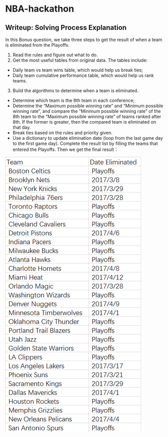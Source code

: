 # NBA-hackathon
## Writeup: Solving Process Explanation
In this Bonus question, we take three steps to get the result of when a team is eliminated from the Playoffs.
1)	Read the rules and figure out what to do.
2)	Get the most useful tables from original data. The tables include:
 * Daily team vs team wins table, which would help us break ties;
 * Daily team cumulative performance table, which would help us rank teams.
3)	Build the algorithms to determine when a team is eliminated.
 * Determine which team is the 8th team in each conference;
 * Determine the “Maximum possible winning rate” and “Minimum possible winning rate”, and compare the “Minimum possible winning rate” of the 8th team to the “Maximum possible winning rate” of teams ranked after 8th. If the former is greater, then the compared team is eliminated on that day.
 * Break ties based on the rules and priority given.
 * Use a dictionary to update elimination date (loop from the last game day to the first game day).
Complete the result list by filling the teams that entered the Playoffs.
Then we get the final result：

<img src="https://github.com/mxc19912008/readme_pics/raw/master/image/nba.png">  
